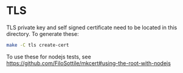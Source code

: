 # TLS

TLS private key and self signed certificate need to be located in this directory. To generate these:

```bash
make -C tls create-cert
```

To use these for nodejs tests, see https://github.com/FiloSottile/mkcert#using-the-root-with-nodejs

